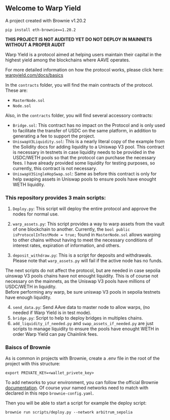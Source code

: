 ## Welcome to Warp Yield

A project created with Brownie v1.20.2

```shell
pip install eth-brownie==1.20.2
```

**THIS PROJECT IS NOT AUDITED YET DO NOT DEPLOY IN MAINNETS WITHOUT A PROPER AUDIT**

Warp Yield is a protocol aimed at helping users maintain their capital in the highest yield among the blockchains where AAVE operates.

For more detailed information on how the protocol works, please click here: [warpyield.com/docs/basics](https://warpyield.com/docs/basics)

In the `contracts` folder, you will find the main contracts of the protocol. These are:

- `MasterNode.sol`
- `Node.sol`

Also, in the `contracts` folder, you will find several accessory contracts:

- `Bridge.sol`: This contract has no impact on the Protocol and is only used to facilitate the transfer of USDC on the same platform, in addition to generating a fee to support the project.
- `UniswapV3Liquidity.sol`: This is a nearly literal copy of the example from the Solidity docs for adding liquidity to a Uniswap V3 pool. This contract is necessary in testnets in case liquidity needs to be provided in the USDC/WETH pools so that the protocol can purchase the necessary fees. I have already provided some liquidity for testing purposes, so currently, this contract is not necessary.
- `UniswapV3SingleHopSwap.sol`: Same as before this contract is only for help swaping assets in Uniswap pools to ensure pools have enought WETH liquidity.

### This repository provides 3 main scripts:

1. `Deploy.py`: This script will deploy the entire protocol and approve the nodes for normal use.

2. `warp_assets.py`: This script provides a way to warp assets from the vault of one blockchain to another. Currently, the `bool public isProtocolInTestMode = true;` found in `MasterNode.sol` allows warping to other chains without having to meet the necessary conditions of interest rates, expiration of information, and others.

3. `deposit_withdraw.py`: This is a script for deposits and withdrawals. Please note that `warp_assets.py` will fail if the active node has no funds.

The next scripts do not affect the protocol, but are needed in case sepolia uinswap V3 pools chains have not enought liquidity. This is of course not necessary on the mainnets, as the Uniswap V3 pools have millions of USDC/WETH in liquidity.  
Before performing any warp, be sure uniswap V3 pools in sepolia testnets have enough liquidity.

4. `send_data.py`: Send AAve data to master node to allow warps, (no needed if Warp Yield is in test mode).
5. `bridge.py`: Script to help to deploy bridges in multiples chains.
6. `add_liquidity_if_needed.py` and `swap_assets_if_needed.py` are just scripts to manage liquidity to ensure the pools have enought WETH in order Warp Yield can pay Chainlink fees.

### Baiscs of Brownie

As is common in projects with Brownie, create a .env file in the root of the project with this structure:

`export PRIVATE_KEY=<wallet_privete_key>`

To add networks to your environment, you can follow the official Brownie [documentation](https://eth-brownie.readthedocs.io/en/stable/network-management.html). Of course your named networks need to match with declared in this repo `brownie-config.yaml`.

Then you will be able to start a script for example the deploy script:

```shell
brownie run scripts/deploy.py --network arbitrum_sepolia
```
